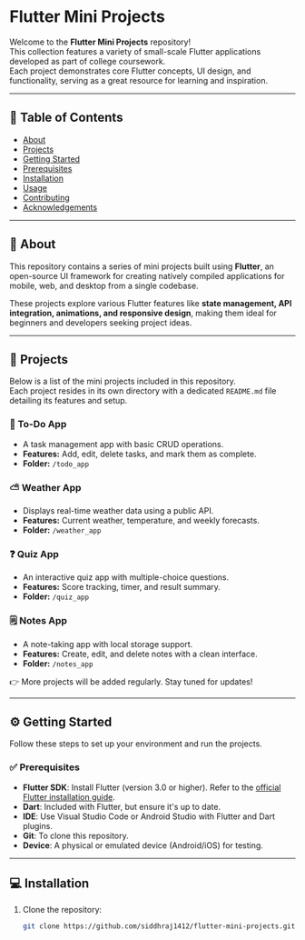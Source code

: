 # Flutter Mini Projects

Welcome to the **Flutter Mini Projects** repository!  
This collection features a variety of small-scale Flutter applications developed as part of college coursework.  
Each project demonstrates core Flutter concepts, UI design, and functionality, serving as a great resource for learning and inspiration.

---

## 📌 Table of Contents
- [About](#about)  
- [Projects](#projects)  
- [Getting Started](#getting-started)  
- [Prerequisites](#prerequisites)  
- [Installation](#installation)  
- [Usage](#usage)  
- [Contributing](#contributing)  
- [Acknowledgements](#acknowledgements)  

---

## 📖 About
This repository contains a series of mini projects built using **Flutter**, an open-source UI framework for creating natively compiled applications for mobile, web, and desktop from a single codebase.  

These projects explore various Flutter features like **state management, API integration, animations, and responsive design**, making them ideal for beginners and developers seeking project ideas.

---

## 🚀 Projects
Below is a list of the mini projects included in this repository.  
Each project resides in its own directory with a dedicated `README.md` file detailing its features and setup.

### 📝 To-Do App
- A task management app with basic CRUD operations.  
- **Features:** Add, edit, delete tasks, and mark them as complete.  
- **Folder:** `/todo_app`

### ⛅ Weather App
- Displays real-time weather data using a public API.  
- **Features:** Current weather, temperature, and weekly forecasts.  
- **Folder:** `/weather_app`

### ❓ Quiz App
- An interactive quiz app with multiple-choice questions.  
- **Features:** Score tracking, timer, and result summary.  
- **Folder:** `/quiz_app`

### 🗒 Notes App
- A note-taking app with local storage support.  
- **Features:** Create, edit, and delete notes with a clean interface.  
- **Folder:** `/notes_app`

👉 More projects will be added regularly. Stay tuned for updates!

---

## ⚙️ Getting Started
Follow these steps to set up your environment and run the projects.

### ✅ Prerequisites
- **Flutter SDK**: Install Flutter (version 3.0 or higher). Refer to the [official Flutter installation guide](https://docs.flutter.dev/get-started/install).  
- **Dart**: Included with Flutter, but ensure it's up to date.  
- **IDE**: Use Visual Studio Code or Android Studio with Flutter and Dart plugins.  
- **Git**: To clone this repository.  
- **Device**: A physical or emulated device (Android/iOS) for testing.  

---

## 💻 Installation
1. Clone the repository:  
   ```bash
   git clone https://github.com/siddhraj1412/flutter-mini-projects.git
```

